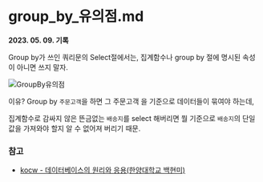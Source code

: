 # group_by_유의점.md

**2023. 05. 09. 기록**

Group by가 쓰인 쿼리문의 Select절에서는, 집계함수나 group by 절에 명시된 속성이 아니면 쓰지 말자.

![GroupBy유의점](https://user-images.githubusercontent.com/18097984/236961922-7e2ae9d8-9fcc-4d87-b3f1-f47db17dac32.jpg)

이유? Group by `주문고객`을 하면 그 주문고객 을 기준으로 데이터들이 묶여야 하는데,

집계함수로 감싸지 않은 뜬금없는 `배송지`를 select 해버리면 뭘 기준으로 `배송지`의 단일값을 가져와야 할지 알 수 없어져 버리기 때문.

### 참고
* [kocw - 데이터베이스의 원리와 응용(한양대학교 백현미)](http://www.kocw.net/home/search/kemView.do?kemId=1163794)

